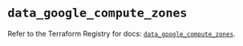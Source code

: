 # `data_google_compute_zones`

Refer to the Terraform Registry for docs: [`data_google_compute_zones`](https://registry.terraform.io/providers/hashicorp/google/5.35.0/docs/data-sources/compute_zones).
